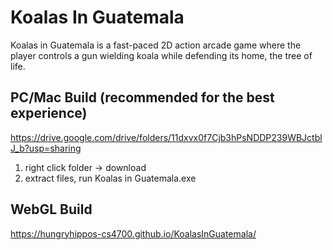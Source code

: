 # Koalas In Guatemala
Koalas in Guatemala is a fast-paced 2D action arcade game where the player controls a gun wielding koala while defending its home, the tree of life.

## PC/Mac Build (recommended for the best experience)
https://drive.google.com/drive/folders/11dxvx0f7Cjb3hPsNDDP239WBJctblJ_b?usp=sharing
1. right click folder -> download
2. extract files, run Koalas in Guatemala.exe


## WebGL Build
https://hungryhippos-cs4700.github.io/KoalasInGuatemala/ 
